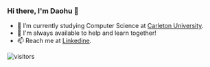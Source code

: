 ### Hi there, I'm Daohu 👋

- 🔭 I’m currently studying Computer Science at [Carleton University](https://carleton.ca/).
- 🤔 I'm always available to help and learn together!
- 📫 Reach me at [Linkedine](https://www.linkedin.com/in/daohu-wang/).

![visitors](https://visitor-badge.glitch.me/badge?page_id=davewdh.davewdh&left_color=green&right_color=red)


